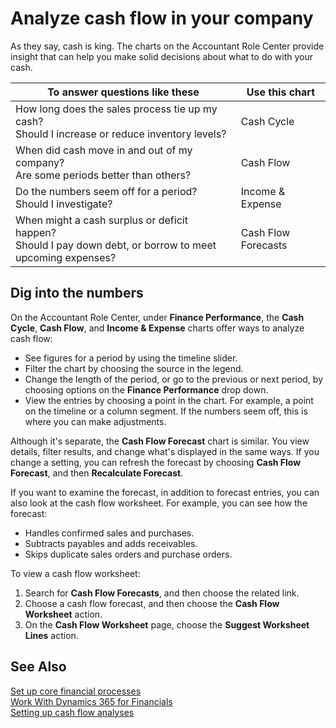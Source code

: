 <properties
                pageTitle="Analyze cash flow in your company| Project “Madeira”"
                description="Describes how to use the Cash Cycle, Income & Expense, Cash Flow, and Cash Flow Forecast charts to analyze past and future movement of cash in and out of your company."
                services="project-madeira"
                documentationCenter=""
                authors="bholtorf"
/>
<tags
    ms.service="project-madeira"
    ms.topic="article"
    ms.devlang="na"
    ms.tgt_pltfrm="na"
    ms.workload="na"
    ms.date="10/10/2016"
    ms.author="bholtorf" />
# Analyze cash flow in your company 
As they say, cash is king. The charts on the Accountant Role Center provide insight that can help you make solid decisions about what to do with your cash.  

|To answer questions like these | Use this chart|
|--- | ----|
|How long does the sales process tie up my cash?</br> Should I increase or reduce inventory levels? | Cash Cycle|
|When did cash move in and out of my company?</br> Are some periods better than others? | Cash Flow|
|Do the numbers seem off for a period?</br> Should I investigate? | Income & Expense|
|When might a cash surplus or deficit happen?</br> Should I pay down debt, or borrow to meet upcoming expenses? | Cash Flow Forecasts|
  
## Dig into the numbers
On the Accountant Role Center, under **Finance Performance**, the **Cash Cycle**, **Cash Flow**, and **Income & Expense** charts offer ways to analyze cash flow:  
  
- See figures for a period by using the timeline slider.  
- Filter the chart by choosing the source in the legend.  
- Change the length of the period, or go to the previous or next period, by choosing options on the **Finance Performance** drop down.  
- View the entries by choosing a point in the chart. For example, a point on the timeline or a column segment. If the numbers seem off, this is where you can make adjustments.  
  
Although it's separate, the **Cash Flow Forecast** chart is similar. You view details, filter results, and change what's displayed in the same ways. If you change a setting, you can refresh the forecast by choosing **Cash Flow Forecast**, and then **Recalculate Forecast**.
  
If you want to examine the forecast, in addition to forecast entries, you can also look at the cash flow worksheet. For example, you can see how the forecast:
    
- Handles confirmed sales and purchases.  
- Subtracts payables and adds receivables.  
- Skips duplicate sales orders and purchase orders.  
  
To view a cash flow worksheet:  
  
1. Search for **Cash Flow Forecasts**, and then choose the related link.  
2. Choose a cash flow forecast, and then choose the **Cash Flow Worksheet** action.  
3. On the **Cash Flow Worksheet** page, choose the **Suggest Worksheet Lines** action.  
  
## See Also  
[Set up core financial processes](finance-setup-finance.md)  
[Work With Dynamics 365 for Financials](ui-work-product.md)  
[Setting up cash flow analyses](finance-setup-cash-flow-analyses.md)
